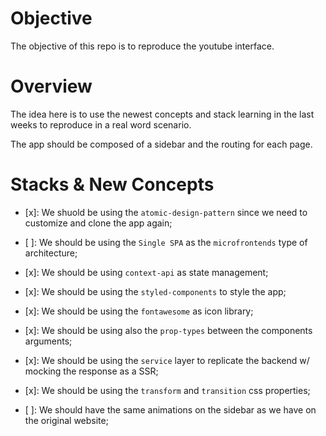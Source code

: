 # Objective

The objective of this repo is to reproduce the youtube interface.

# Overview

The idea here is to use the newest concepts and stack learning in the last weeks to reproduce in a real word scenario.

The app should be composed of a sidebar and the routing for each page.

# Stacks & New Concepts

- [x]: We shuold be using the `atomic-design-pattern` since we need to customize and clone the app again;

- [ ]: We should be using the `Single SPA` as the `microfrontends` type of architecture;

- [x]: We should be using `context-api` as state management;

- [x]: We should be using the `styled-components` to style the app;

- [x]: We should be using the `fontawesome` as icon library;

- [x]: We should be using also the `prop-types` between the components arguments;

- [x]: We should be using the `service` layer to replicate the backend w/ mocking the response as a SSR;

- [x]: We should be using the `transform` and `transition` css properties;

- [ ]: We should have the same animations on the sidebar as we have on the original website;
